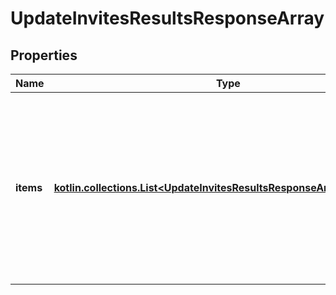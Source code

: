 
# UpdateInvitesResultsResponseArray

## Properties
| Name | Type | Description | Notes |
| ------------ | ------------- | ------------- | ------------- |
| **items** | [**kotlin.collections.List&lt;UpdateInvitesResultsResponseArrayItemsInner&gt;**](UpdateInvitesResultsResponseArrayItemsInner.md) | List of invite/Request action status. If there is an error, an exception object will be returned. If the action was successfully completed, an invite object will be returned. |  [optional] |



